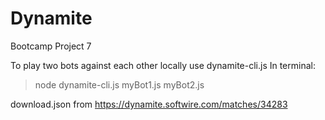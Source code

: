 # Dynamite
Bootcamp Project 7


To play two bots against each other locally use dynamite-cli.js
In terminal:
 >node dynamite-cli.js  myBot1.js myBot2.js


 download.json from https://dynamite.softwire.com/matches/34283
